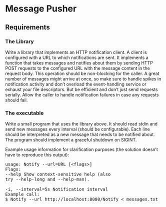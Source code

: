 # Message Pusher

## Requirements

### The Library
Write a library that implements an HTTP notification client. 
A client is configured with a URL to which notifications are sent. 
It implements a function that takes messages and notifies about them by sending HTTP POST requests to the configured URL with the message content in the request body.
This operation should be non-blocking for the caller.
A great number of messages might arrive at once, so make sure to handle spikes in notification activity and don’t overload the event-handling service or exhaust your file descriptors. 
But be efficient and don’t just send requests serially.
Allow the caller to handle notification failures in case any requests should fail.

### The executable
Write a small program that uses the library above. 
It should read stdin and send new messages every interval (should be configurable). 
Each line should be interpreted as a new message that needs to be notified about.
The program should implement a graceful shutdown on SIGINT.

Example usage information for clarification purposes (the solution doesn’t have to reproduce this output):

<pre>
usage: Notify --url=URL [&lt;flags&gt;]
Flags:
--help Show context-sensitive help (also
try --help-long and --help-man).

-i, --interval=5s Notification interval
Example call:
$ Notify --url http://localhost:8080/Notify < messages.txt
</pre>
